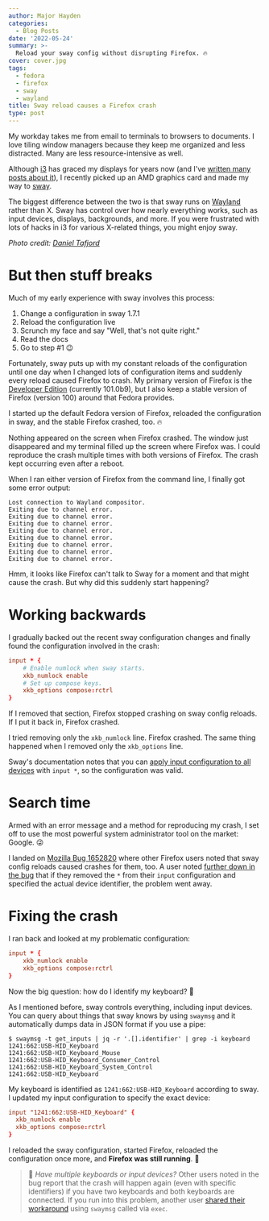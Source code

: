 ```yaml
---
author: Major Hayden
categories:
  - Blog Posts
date: '2022-05-24'
summary: >-
  Reload your sway config without disrupting Firefox. 🔥
cover: cover.jpg
tags:
  - fedora
  - firefox
  - sway
  - wayland
title: Sway reload causes a Firefox crash
type: post
---
```


My workday takes me from email to terminals to browsers to documents. I love tiling
window managers because they keep me organized and less distracted. Many are less
resource-intensive as well.

Although [i3] has graced my displays for years now (and I've [written many posts about
it]), I recently picked up an AMD graphics card and made my way to [sway].

The biggest difference between the two is that sway runs on [Wayland] rather than X.
Sway has control over how nearly everything works, such as input devices, displays,
backgrounds, and more. If you were frustrated with lots of hacks in i3 for various
X-related things, you might enjoy sway.

*Photo credit: [Daniel Tafjord](https://unsplash.com/photos/9p7nBsrcCt0)*

[i3]: https://i3wm.org/
[written many posts about it]: /tags/i3/
[sway]: https://swaywm.org
[Wayland]: https://wayland.freedesktop.org/

# But then stuff breaks

Much of my early experience with sway involves this process:

1. Change a configuration in sway 1.7.1
2. Reload the configuration live
3. Scrunch my face and say "Well, that's not quite right."
4. Read the docs
5. Go to step #1 😉

Fortunately, sway puts up with my constant reloads of the configuration until one day
when I changed lots of configuration items and suddenly every reload caused Firefox to
crash. My primary version of Firefox is the [Developer Edition] (currently 101.0b9), but
I also keep a stable version of Firefox (version 100) around that Fedora provides.

I started up the default Fedora version of Firefox, reloaded the configuration in sway,
and the stable Firefox crashed, too. 🔥

Nothing appeared on the screen when Firefox crashed. The window just disappeared and my
terminal filled up the screen where Firefox was. I could reproduce the crash multiple
times with both versions of Firefox. The crash kept occurring even after a reboot.

When I ran either version of Firefox from the command line, I finally got some error
output:

```console
Lost connection to Wayland compositor.
Exiting due to channel error.
Exiting due to channel error.
Exiting due to channel error.
Exiting due to channel error.
Exiting due to channel error.
Exiting due to channel error.
Exiting due to channel error.
Exiting due to channel error.
```

Hmm, it looks like Firefox can't talk to Sway for a moment and that might cause the
crash. But why did this suddenly start happening?

[Developer Edition]: https://www.mozilla.org/en-US/firefox/developer/

# Working backwards

I gradually backed out the recent sway configuration changes and finally found
the configuration involved in the crash:

```conf
input * {
    # Enable numlock when sway starts.
    xkb_numlock enable
    # Set up compose keys.
    xkb_options compose:rctrl
}
```

If I removed that section, Firefox stopped crashing on sway config reloads. If I put it
back in, Firefox crashed.

I tried removing only the `xkb_numlock` line. Firefox crashed. The same thing happened
when I removed only the `xkb_options` line.

Sway's documentation notes that you can [apply input configuration to all devices] with
`input *`, so the configuration was valid.

[apply input configuration to all devices]: https://github.com/swaywm/sway/wiki#key-bindings-on-a-dual-usrussian-layout

# Search time

Armed with an error message and a method for reproducing my crash, I set off to use the
most powerful system administrator tool on the market: Google. 😜

I landed on [Mozilla Bug 1652820] where other Firefox users noted that sway config
reloads caused crashes for them, too. A user noted [further down in the bug] that if
they removed the `*` from their `input` configuration and specified the actual device
identifier, the problem went away.

# Fixing the crash

I ran back and looked at my problematic configuration:

```conf
input * {
    xkb_numlock enable
    xkb_options compose:rctrl
}
```

Now the big question: how do I identify my keyboard? 🤔

As I mentioned before, sway controls everything, including input devices. You can query
about things that sway knows by using `swaymsg` and it automatically dumps data in JSON
format if you use a pipe:

```console
$ swaymsg -t get_inputs | jq -r '.[].identifier' | grep -i keyboard
1241:662:USB-HID_Keyboard
1241:662:USB-HID_Keyboard_Mouse
1241:662:USB-HID_Keyboard_Consumer_Control
1241:662:USB-HID_Keyboard_System_Control
1241:662:USB-HID_Keyboard
```

My keyboard is identified as `1241:662:USB-HID_Keyboard` according to sway. I updated my
input configuration to specify the exact device:

```conf
input "1241:662:USB-HID_Keyboard" {
  xkb_numlock enable
  xkb_options compose:rctrl
}
```

I reloaded the sway configuration, started Firefox, reloaded the configuration once
more, and **Firefox was still running**. 🎉

> 🐙 *Have multiple keyboards or input devices?* Other users noted in the bug report
that the crash will happen again (even with specific identifiers) if you have two
keyboards and both keyboards are connected. If you run into this problem, another user
[shared their workaround] using `swaymsg` called via `exec`.

[Mozilla Bug 1652820]: https://bugzilla.mozilla.org/show_bug.cgi?id=1652820
[further down in the bug]: https://bugzilla.mozilla.org/show_bug.cgi?id=1652820#c28
[shared their workaround]: https://bugzilla.mozilla.org/show_bug.cgi?id=1652820#c51
